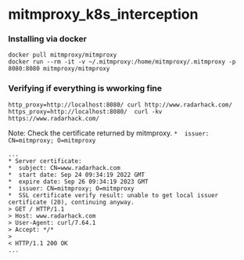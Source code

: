 # mitmproxy_k8s_interception

### Installing via docker
```
docker pull mitmproxy/mitmproxy
docker run --rm -it -v ~/.mitmproxy:/home/mitmproxy/.mitmproxy -p 8080:8080 mitmproxy/mitmproxy
```

### Verifying if everything is wworking fine
```
http_proxy=http://localhost:8080/ curl http://www.radarhack.com/
https_proxy=http://localhost:8080/  curl -kv https://www.radarhack.com/
```
Note: Check the certificate returned by mitmproxy. 
`*  issuer: CN=mitmproxy; O=mitmproxy `
```
...
* Server certificate:
*  subject: CN=www.radarhack.com
*  start date: Sep 24 09:34:19 2022 GMT
*  expire date: Sep 26 09:34:19 2023 GMT
*  issuer: CN=mitmproxy; O=mitmproxy
*  SSL certificate verify result: unable to get local issuer certificate (20), continuing anyway.
> GET / HTTP/1.1
> Host: www.radarhack.com
> User-Agent: curl/7.64.1
> Accept: */*
>
< HTTP/1.1 200 OK
...
```
